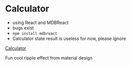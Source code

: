 # Calculator

- using React and MDBReact
- bugs exist
- `npm install mdbreact`
- Calculator state result is useless for now, please ignore

[Calculator](https://github.com/TakyiuLo/calculator-react/blob/master/calculator.png)

Fun cool ripple effect from material design
